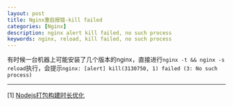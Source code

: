 ```yaml
---
layout: post
title: Nginx重启报错-kill failed
categories: [Nginx]
description: nginx alert kill failed, no such process
keywords: nginx, reload, kill failed, no such process
---
```


有时候一台机器上可能安装了几个版本的nginx，直接进行`nginx -t && nginx -s reload`执行，会提示`nginx: [alert] kill(3130750, 1) failed (3: No such process)`

---

[1] [Nodejs打包构建时长优化](https://www.cnblogs.com/Dev0ps/p/15509671.html)